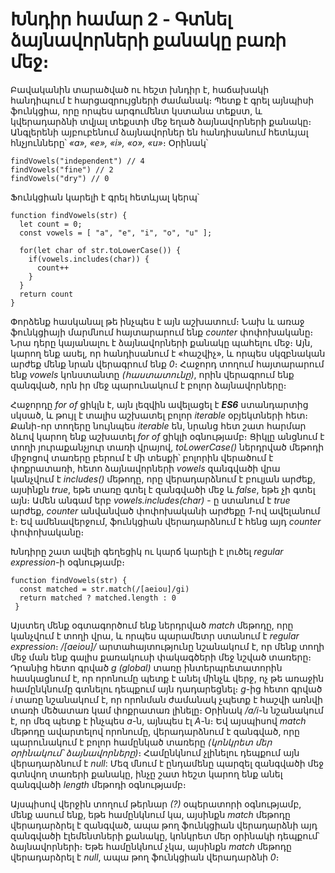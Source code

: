 # Խնդիր համար 2 - Գտնել ձայնավորների քանակը բառի մեջ։

Բավականին տարածված ու հեշտ խնդիր է, հաճախակի հանդիպում է հարցազրույցների ժամանակ։ Պետք է գրել այնպիսի ֆունկցիա, որը որպես արգումենտ կստանա տեքստ, և կվերադարձնի տվյալ տեքստի մեջ եղած ձայնավորների քանակը։ Անգլերենի այբուբենում ձայնավորներ են հանդիսանում հետևյալ հնչյունները՝ _«a», «e», «i», «o», «u»_։ Օրինակ՝

```
findVowels("independent") // 4
findVowels("fine") // 2
findVowels("dry") // 0
```

Ֆունկցիան կարելի է գրել հետևյալ կերպ՝

```
function findVowels(str) {
  let count = 0;
  const vowels = [ "a", "e", "i", "o", "u" ];

  for(let char of str.toLowerCase()) {
    if(vowels.includes(char)) {
      count++
    }
  }
  return count
}
```

Փորձենք հասկանալ թե ինչպես է այն աշխատում։ Նախ և առաջ ֆունկցիայի մարմնում հայտարարում ենք _counter_ փոփոխականը։ Նրա դերը կայանալու է ձայնավորների քանակը պահելու մեջ։ Այն, կարող ենք ասել, որ հանդիսանում է «հաշվիչ», և որպես սկզբնական արժեք մենք նրան վերագրում ենք _0_։ Հաջորդ տողում հայտարարում ենք _vowels_ կոնստանտը _(հաստատունը)_, որին վերագրում ենք զանգված, որն իր մեջ պարունակում է բոլոր ձայնավորները։

Հաջորդը _for of_ ցիկլն է, այն լեզվին ավելացել է **_ES6_** ստանդարտից սկսած, և թույլ է տալիս աշխատել բոլոր _iterable_ օբյեկտների հետ։ Քանի-որ տողերը նույնպես _iterable_ են, նրանց հետ շատ հարմար ձևով կարող ենք աշխատել _for of_ ցիկլի օգնությամբ։ Ցիկլը անցնում է տողի յուրաքանչյուր տառի վրայով, _toLowerCase()_ ներդրված մեթոդի միջոցով տառերը բերում է մի տեսքի՝ բոլորին վերածում է փոքրատառի, հետո ձայնավորների _vowels_ զանգվածի վրա կանչվում է _includes()_ մեթոդը, որը վերադարձնում է բուլյան արժեք, այսինքն _true_, եթե տառը գտել է զանգվածի մեջ և _false_, եթե չի գտել այն։ Ամեն անգամ երբ _vowels.includes(char)_ - ը ստանում է _true_ արժեք, _counter_ անվանված փոփոխականի արժեքը _1_-ով ավելանում է։ Եվ ամենավերջում, ֆունկցիան վերադարձնում է հենց այդ _counter_ փոփոխականը։

Խնդիրը շատ ավելի գեղեցիկ ու կարճ կարելի է լուծել _regular expression_-ի օգնությամբ։

```
function findVowels(str) {
  const matched = str.match(/[aeiou]/gi)
  return matched ? matched.length : 0
 }
```

Այստեղ մենք օգտագործում ենք ներդրված _match_ մեթոդը, որը կանչվում է տողի վրա, և որպես պարամետր ստանում է _regular expression_։ _/[aeiou]/_ արտահայտությունը նշանակում է, որ մենք տողի մեջ ման ենք գալիս քառակուսի փակագծերի մեջ նշված տառերը։ Դրանից հետո գրված _g (global)_ տառը ինտերպրետատորին հասկացնում է, որ որոնումը պետք է անել մինչև վերջ, ոչ թե առաջին համընկնումը գտնելու դեպքում այն դադարեցնել։ _g_-ից հետո գրված _i_ տառը նշանակում է, որ որոնման ժամանակ չպետք է հաշվի առնվի տառի մեծատառ կամ փոքրատառ լինելը։ Օրինակ _/a/i_-ն նշանակում է, որ մեզ պետք է ինչպես _a_-ն, այնպես էլ _A_-ն։ Եվ այսպիսով _match_ մեթոդը ավարտելով որոնումը, վերադարձնում է զանգված, որը պարունակում է բոլոր համընկած տառերը _(կոնկրետ մեր օրինակում՝ ձայնավորները)_։ Համընկնում չլինելու դեպքում այն վերադարձնում է _null_: Մեզ մնում է ընդամենը պարզել զանգվածի մեջ գտնվող տառերի քանակը, ինչը շատ հեշտ կարող ենք անել զանգվածի _length_ մեթոդի օգնությամբ։

Այսպիսով վերջին տողում թերնար _(?)_ օպերատորի օգնությամբ, մենք ասում ենք, եթե համընկնում կա, այսինքն _match_ մեթոդը վերադարձրել է զանգված, ապա թող ֆունկցիան վերադարձնի այդ զանգվածի էլեմենտների քանակը, կոնկրետ մեր օրինակի դեպքում՝ ձայնավորների։ Եթե համընկնում չկա, այսինքն _match_ մեթոդը վերադարձրել է _null_, ապա թող ֆունկցիան վերադարձնի _0_։
